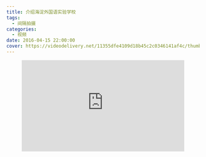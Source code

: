 ```yaml
---
title: 介绍海淀外国语实验学校
tags:
  - 间隔拍摄
categories:
  - 视频
date: 2016-04-15 22:00:00
cover: https://videodelivery.net/11355dfe4109d18b45c2c0346141af4c/thumbnails/thumbnail.jpg?time=4s
---
```


<figure>
  <div style="position: relative; padding-top: 56.25%;"><iframe src="https://iframe.videodelivery.net/11355dfe4109d18b45c2c0346141af4c?poster=https%3A%2F%2Fvideodelivery.net%2F11355dfe4109d18b45c2c0346141af4c%2Fthumbnails%2Fthumbnail.jpg%3Ftime%3D4s%26height%3D600" style="border: none; position: absolute; top: 0; left: 0; height: 100%; width: 100%;" allow="accelerometer; gyroscope; autoplay; encrypted-media; picture-in-picture;" allowfullscreen="true"></iframe></div>
</figure>
